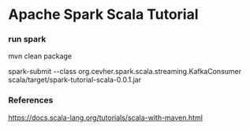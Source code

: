 # Apache Spark Scala Tutorial





### run spark 
mvn clean package

spark-submit --class org.cevher.spark.scala.streaming.KafkaConsumer scala/target/spark-tutorial-scala-0.0.1.jar





### References

https://docs.scala-lang.org/tutorials/scala-with-maven.html
